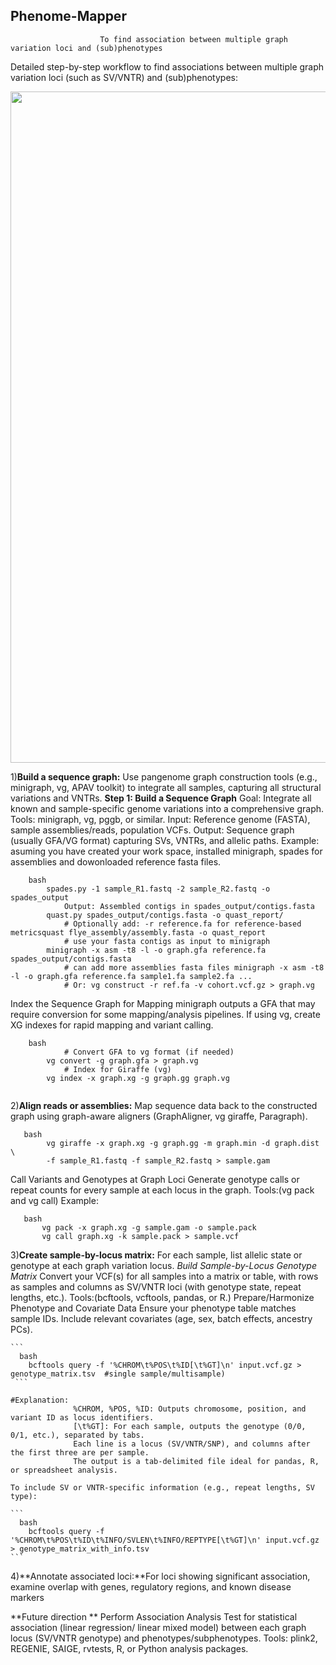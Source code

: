 ## Phenome-Mapper

                        To find association between multiple graph variation loci and (sub)phenotypes
  Detailed step-by-step workflow to find associations between multiple graph variation loci (such as SV/VNTR) and (sub)phenotypes:

<div align="center">
<img width="1880" height="1074" alt="image" src="https://github.com/user-attachments/assets/2aed4c54-427c-4b85-84cb-7806ce40d00f" />
</div>



1)**Build a sequence graph:** Use pangenome graph construction tools (e.g., minigraph, vg, APAV toolkit) to integrate all samples, capturing all structural variations and VNTRs.
**Step 1: Build a Sequence Graph**
    Goal: Integrate all known and sample-specific genome variations into a comprehensive graph.
    Tools: minigraph, vg, pggb, or similar.
    Input: Reference genome (FASTA), sample assemblies/reads, population VCFs.
    Output: Sequence graph (usually GFA/VG format) capturing SVs, VNTRs, and allelic paths.
    Example: asuming you have created your work space, installed minigraph, spades for assemblies and dowonloaded reference fasta files.
```
    bash
        spades.py -1 sample_R1.fastq -2 sample_R2.fastq -o spades_output
            Output: Assembled contigs in spades_output/contigs.fasta
        quast.py spades_output/contigs.fasta -o quast_report/
            # Optionally add: -r reference.fa for reference-based metricsquast flye_assembly/assembly.fasta -o quast_report
            # use your fasta contigs as input to minigraph
        minigraph -x asm -t8 -l -o graph.gfa reference.fa spades_output/contigs.fasta
            # can add more assemblies fasta files minigraph -x asm -t8 -l -o graph.gfa reference.fa sample1.fa sample2.fa ...
            # Or: vg construct -r ref.fa -v cohort.vcf.gz > graph.vg
```

Index the Sequence Graph for Mapping
minigraph outputs a GFA that may require conversion for some mapping/analysis pipelines.
If using vg, create XG indexes for rapid mapping and variant calling.

```
    bash
            # Convert GFA to vg format (if needed)
        vg convert -g graph.gfa > graph.vg
            # Index for Giraffe (vg)
        vg index -x graph.xg -g graph.gg graph.vg


```

2)**Align reads or assemblies:** Map sequence data back to the constructed graph using graph-aware aligners (GraphAligner, vg giraffe, Paragraph).
```
   bash
        vg giraffe -x graph.xg -g graph.gg -m graph.min -d graph.dist \
        -f sample_R1.fastq -f sample_R2.fastq > sample.gam
```
   Call Variants and Genotypes at Graph Loci
   Generate genotype calls or repeat counts for every sample at each locus in the graph.
   Tools:(vg pack and vg call)
   Example:
 ```
    bash
        vg pack -x graph.xg -g sample.gam -o sample.pack
        vg call graph.xg -k sample.pack > sample.vcf
```

3)**Create sample-by-locus matrix:** For each sample, list allelic state or genotype at each graph variation locus.
*Build Sample-by-Locus Genotype Matrix*
  Convert your VCF(s) for all samples into a matrix or table, with rows as samples and columns as SV/VNTR loci (with genotype state, repeat lengths, etc.).
    Tools:(bcftools, vcftools, pandas, or R.)
    Prepare/Harmonize Phenotype and Covariate Data
    Ensure your phenotype table matches sample IDs.
    Include relevant covariates (age, sex, batch effects, ancestry PCs).
  
    ```
      bash
        bcftools query -f '%CHROM\t%POS\t%ID[\t%GT]\n' input.vcf.gz > genotype_matrix.tsv  #single sample/multisample)
     ```
    
    #Explanation:
                  %CHROM, %POS, %ID: Outputs chromosome, position, and variant ID as locus identifiers.
                  [\t%GT]: For each sample, outputs the genotype (0/0, 0/1, etc.), separated by tabs.
                  Each line is a locus (SV/VNTR/SNP), and columns after the first three are per sample.
                  The output is a tab-delimited file ideal for pandas, R, or spreadsheet analysis.

    To include SV or VNTR-specific information (e.g., repeat lengths, SV type):
    
    ```
      bash
        bcftools query -f '%CHROM\t%POS\t%ID\t%INFO/SVLEN\t%INFO/REPTYPE[\t%GT]\n' input.vcf.gz > genotype_matrix_with_info.tsv
    ```    

4)**Annotate associated loci:**For loci showing significant association, examine overlap with genes, regulatory regions, and known disease markers


**Future direction **
Perform Association Analysis
Test for statistical association (linear regression/ linear mixed model) between each graph locus (SV/VNTR genotype) and phenotypes/subphenotypes.
Tools:
plink2, REGENIE, SAIGE, rvtests, R, or Python analysis packages.

